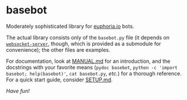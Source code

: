 # basebot

Moderately sophisticated library for [euphoria.io](http://euphoria.io/) bots.

The actual library consists only of the `basebot.py` file (it depends
on [`websocket-server`](https://github.com/CylonicRaider/websocket-server/),
though, which is provided as a submodule for convenience); the other files
are examples.

For documentation, look at [MANUAL.md](MANUAL.md) for an introduction, and
the docstrings with your favorite means (`pydoc basebot`,
`python -c 'import basebot; help(basebot)'`, `cat basebot.py`, *etc.*) for a
thorough reference. For a quick start guide, consider [SETUP.md](SETUP.md).

*Have fun!*
